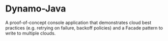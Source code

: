 # Dynamo-Java
A proof-of-concept console application that demonstrates cloud best practices (e.g. retrying on failure, backoff policies) and a Facade pattern to write to multiple clouds.

